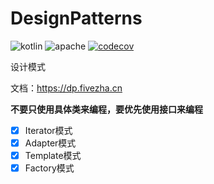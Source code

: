 # DesignPatterns
![kotlin](https://img.shields.io/badge/language-kotlin-orange.svg) ![apache](https://img.shields.io/badge/license-Apache2.0-brightgreen.svg) [![codecov](https://codecov.io/gh/xmmmmmovo/DesignPatterns/branch/main/graph/badge.svg?token=YBKKJH8EAK)](https://codecov.io/gh/xmmmmmovo/DesignPatterns)

设计模式

文档：https://dp.fivezha.cn

**不要只使用具体类来编程，要优先使用接口来编程**

- [x] Iterator模式
- [x] Adapter模式
- [x] Template模式
- [x] Factory模式